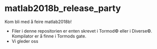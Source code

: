# matlab2018b_release_party

Kom bli med å feire matlab2018b!

* Filer i denne repositorien er enten skrevet i Tormod© eller i Diverse©. Kompilator er å finne i Tormods gate.
* Vi gleder oss
